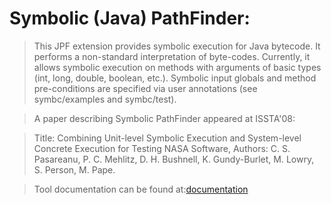 # Symbolic (Java) PathFinder:

>This JPF extension provides symbolic execution for Java bytecode.
It performs a non-standard interpretation of byte-codes.
Currently, it allows symbolic execution on methods with arguments of basic types
(int, long, double, boolean, etc.). Symbolic input globals and method
pre-conditions are specified via user annotations (see symbc/examples and
symbc/test).

>A paper describing Symbolic PathFinder appeared at ISSTA'08:

>Title: Combining Unit-level Symbolic Execution and System-level Concrete
Execution for Testing NASA Software,
Authors: C. S. Pasareanu, P. C. Mehlitz, D. H. Bushnell, K. Gundy-Burlet,
M. Lowry, S. Person, M. Pape.

>Tool documentation can be found at:[documentation](http://babelfish.arc.nasa.gov/trac/jpf/wiki/projects/jpf-symbc)

